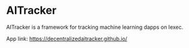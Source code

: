 # AITracker
AITracker is a framework for tracking machine learning dapps on Iexec.

App link: https://decentralizedaitracker.github.io/